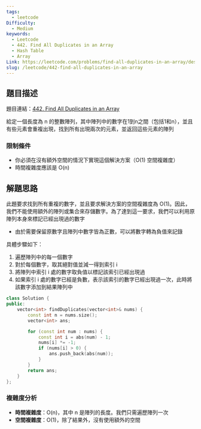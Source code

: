 ```yaml
---
tags:
  - leetcode
Difficulty:
  - Medium
keywords:
  - Leetcode
  - 442. Find All Duplicates in an Array
  - Hash Table
  - Array
Link: https://leetcode.com/problems/find-all-duplicates-in-an-array/description/
slug: /leetcode/442-find-all-duplicates-in-an-array
---
```

## 題目描述

題目連結：[442. Find All Duplicates in an Array](https://leetcode.com/problems/find-all-duplicates-in-an-array/)

給定一個長度為 n 的整數陣列，其中陣列中的數字在1到n之間（包括1和n），並且有些元素會重複出現，找到所有出現兩次的元素，並返回這些元素的陣列
### 限制條件
- 你必須在沒有額外空間的情況下實現這個解決方案（O(1) 空間複雜度）
- 時間複雜度應該是 O(n)

## 解題思路

此題要求找到所有重複的數字，並且要求解決方案的空間複雜度為 O(1)。因此，我們不能使用額外的陣列或集合來存儲數字。為了達到這一要求，我們可以利用原陣列本身來標記已經出現過的數字
- 由於需要保留原數字且陣列中數字皆為正數，可以將數字轉為負值來記錄

具體步驟如下：
1. 遍歷陣列中的每一個數字
2. 對於每個數字，取其絕對值並減一得到索引 i
3. 將陣列中索引 i 處的數字取負值以標記該索引已經出現過
4. 如果索引 i 處的數字已經是負數，表示該索引的數字已經出現過一次，此時將該數字添加到結果陣列中

```cpp
class Solution {
public:
    vector<int> findDuplicates(vector<int>& nums) {
        const int n = nums.size();
        vector<int> ans;

        for (const int num : nums) {
            const int i = abs(num) - 1;
            nums[i] *= -1;
            if (nums[i] > 0) {
                ans.push_back(abs(num));
            }
        }
        return ans;
    }
};

```

### 複雜度分析
- **時間複雜度**：O(n)，其中 n 是陣列的長度。我們只需遍歷陣列一次
- **空間複雜度**：O(1)，除了結果外，沒有使用額外的空間
